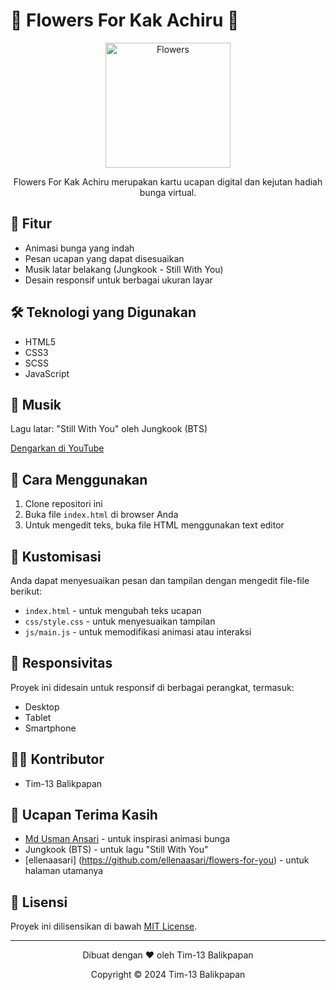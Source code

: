 # 🌼 Flowers For Kak Achiru 🌼

<p align="center">
  <img src="img/flowers.png" alt="Flowers" width="200"/>
</p>

<p align="center">
  Flowers For Kak Achiru merupakan kartu ucapan digital dan kejutan hadiah bunga virtual.
</p>

## 🌟 Fitur

- Animasi bunga yang indah
- Pesan ucapan yang dapat disesuaikan
- Musik latar belakang (Jungkook - Still With You)
- Desain responsif untuk berbagai ukuran layar

## 🛠 Teknologi yang Digunakan

- HTML5
- CSS3
- SCSS
- JavaScript

## 🎵 Musik

Lagu latar: "Still With You" oleh Jungkook (BTS)

[Dengarkan di YouTube](https://youtu.be/BksBNbTIoPE?si=tOBKmA-bjWXACKM4)

## 🚀 Cara Menggunakan

1. Clone repositori ini
2. Buka file `index.html` di browser Anda
3. Untuk mengedit teks, buka file HTML menggunakan text editor

## 📝 Kustomisasi

Anda dapat menyesuaikan pesan dan tampilan dengan mengedit file-file berikut:

- `index.html` - untuk mengubah teks ucapan
- `css/style.css` - untuk menyesuaikan tampilan
- `js/main.js` - untuk memodifikasi animasi atau interaksi

## 📱 Responsivitas

Proyek ini didesain untuk responsif di berbagai perangkat, termasuk:
- Desktop
- Tablet
- Smartphone

## 👨‍💻 Kontributor

- Tim-13 Balikpapan

## 🙏 Ucapan Terima Kasih

- [Md Usman Ansari](https://github.com/MdUsmanAnsari) - untuk inspirasi animasi bunga
- Jungkook (BTS) - untuk lagu "Still With You"
- [ellenaasari] (https://github.com/ellenaasari/flowers-for-you) - untuk halaman utamanya

## 📄 Lisensi

Proyek ini dilisensikan di bawah [MIT License](LICENSE).

---

<p align="center">
  Dibuat dengan ❤️ oleh Tim-13 Balikpapan
</p>

<p align="center">
  Copyright © 2024 Tim-13 Balikpapan
</p>  
